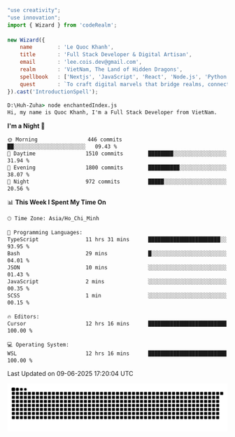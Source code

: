 <!--x axis divider-->

```js 
"use creativity";
"use innovation";
import { Wizard } from 'codeRealm';

new Wizard({
    name        : 'Le Quoc Khanh',
    title       : 'Full Stack Developer & Digital Artisan',
    email       : 'lee.cois.dev@gmail.com',
    realm       : 'VietNam, The Land of Hidden Dragons',
    spellbook   : ['Nextjs', 'JavaScript', 'React', 'Node.js', 'Python', 'Django', 'Cloud Services'],
    quest       : `To craft digital marvels that bridge realms, connect cultures, and bring imagination to life.`,
}).cast('IntroductionSpell');
```

```cmd
D:\Huh-Zuha> node enchantedIndex.js
Hi, my name is Quoc Khanh, I'm a Full Stack Developer from VietNam.
```
<!--START_SECTION:waka-->
**I'm a Night 🦉** 

```text
🌞 Morning                446 commits         ██░░░░░░░░░░░░░░░░░░░░░░░   09.43 % 
🌆 Daytime                1510 commits        ████████░░░░░░░░░░░░░░░░░   31.94 % 
🌃 Evening                1800 commits        ██████████░░░░░░░░░░░░░░░   38.07 % 
🌙 Night                  972 commits         █████░░░░░░░░░░░░░░░░░░░░   20.56 % 
```


📊 **This Week I Spent My Time On** 

```text
🕑︎ Time Zone: Asia/Ho_Chi_Minh

💬 Programming Languages: 
TypeScript               11 hrs 31 mins      ███████████████████████░░   93.95 % 
Bash                     29 mins             █░░░░░░░░░░░░░░░░░░░░░░░░   04.01 % 
JSON                     10 mins             ░░░░░░░░░░░░░░░░░░░░░░░░░   01.43 % 
JavaScript               2 mins              ░░░░░░░░░░░░░░░░░░░░░░░░░   00.35 % 
SCSS                     1 min               ░░░░░░░░░░░░░░░░░░░░░░░░░   00.15 % 

🔥 Editors: 
Cursor                   12 hrs 16 mins      █████████████████████████   100.00 % 

💻 Operating System: 
WSL                      12 hrs 16 mins      █████████████████████████   100.00 % 
```


 Last Updated on 09-06-2025 17:20:04 UTC
<!--END_SECTION:waka-->
<picture>
  <source media="(prefers-color-scheme: dark)" srcset="https://raw.githubusercontent.com/leecois/leecois/output/github-contribution-grid-snake-dark.svg">
  <source media="(prefers-color-scheme: light)" srcset="https://raw.githubusercontent.com/leecois/leecois/output/github-contribution-grid-snake.svg">
  <img alt="github contribution grid snake animation" src="https://raw.githubusercontent.com/leecois/leecois/output/github-contribution-grid-snake.svg">
</picture>
